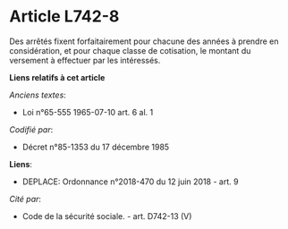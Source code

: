 # Article L742-8

Des arrêtés fixent forfaitairement pour chacune des années à prendre en considération, et pour chaque classe de cotisation,
le montant du versement à effectuer par les intéressés.

**Liens relatifs à cet article**

_Anciens textes_:

  - Loi n°65-555 1965-07-10 art. 6 al. 1

_Codifié par_:

  - Décret n°85-1353 du 17 décembre 1985

**Liens**:

  - DEPLACE: Ordonnance n°2018-470 du 12 juin 2018 - art. 9

_Cité par_:

  - Code de la sécurité sociale. - art. D742-13 (V)
